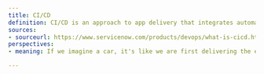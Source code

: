```yaml
---
title: CI/CD
definition: CI/CD is an approach to app delivery that integrates automation into app-development stages. CI/CD stands for continuous integration/continuous delivery or deployment, and grew out of agile-development practices aimed at reducing app development times and increasing the number of releases.
sources:
- sourceurl: https://www.servicenow.com/products/devops/what-is-cicd.html
perspectives:
- meaning: If we imagine a car, it's like we are first delivering the engine with wheels, then the chassis, then the windows, lights and so on. that is, we deliver as we build parts of our car (application). 

---
```

